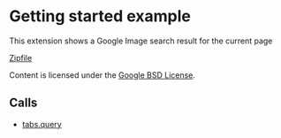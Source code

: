 
Getting started example
=======

This extension shows a Google Image search result for the current page

[Zipfile](http://developer.chrome.com/extensions/examples/tutorials/getstarted.zip)

Content is licensed under the [Google BSD License](http://code.google.com/google_bsd_license.html).

Calls
-----

* [tabs.query](https://developer.chrome.com/extensions/tabs#method-query)